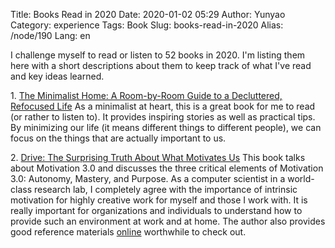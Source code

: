 Title: Books Read in 2020
Date: 2020-01-02 05:29
Author: Yunyao
Category: experience
Tags: Book
Slug: books-read-in-2020
Alias: /node/190
Lang: en

I challenge myself to read or listen to 52 books in 2020. I'm listing them here with a short descriptions about them to keep track of what I've read and key ideas learned.

1\. [The Minimalist Home: A Room-by-Room Guide to a Decluttered, Refocused Life](https://amzn.to/2QARQhS) As a minimalist at heart, this is a great book for me to read (or rather to listen to). It provides inspiring stories as well as practical tips. By minimizing our life (it means different things to different people), we can focus on the things that are actually important to us.

2. [Drive: The Surprising Truth About What Motivates Us](https://amzn.to/39ZVb30) This book talks about Motivation 3.0 and discusses the three critical elements of Motivation 3.0: Autonomy, Mastery, and Purpose. As a computer scientist in a world-class research lab, I completely agree with the importance of intrinsic motivation for highly creative work for myself and those I work with. It is really important for organizations and individuals to understand how to provide such an environment at work and at home. The author also provides good reference materials [online](https://www.danpink.com/resources/) worthwhile to check out. 

 
